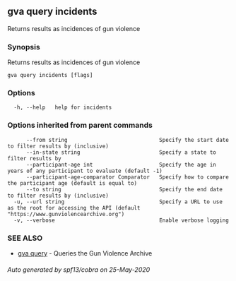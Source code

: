 ## gva query incidents

Returns results as incidences of gun violence

### Synopsis

Returns results as incidences of gun violence

```
gva query incidents [flags]
```

### Options

```
  -h, --help   help for incidents
```

### Options inherited from parent commands

```
      --from string                             Specify the start date to filter results by (inclusive)
      --in-state string                         Specify a state to filter results by
      --participant-age int                     Specify the age in years of any participant to evaluate (default -1)
      --participant-age-comparator Comparator   Specify how to compare the participant age (default is equal to)
      --to string                               Specify the end date to filter results by (inclusive)
  -u, --url string                              Specify a URL to use as the root for accessing the API (default "https://www.gunviolencearchive.org")
  -v, --verbose                                 Enable verbose logging
```

### SEE ALSO

* [gva query](gva_query.md)	 - Queries the Gun Violence Archive

###### Auto generated by spf13/cobra on 25-May-2020
